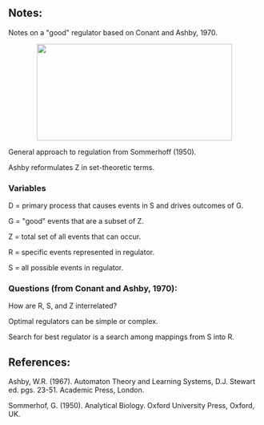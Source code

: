 ## Notes:

Notes on a "good" regulator based on Conant and Ashby, 1970.

<p align="center">
  <img width="390" height="193" src="https://user-images.githubusercontent.com/38323286/64668564-ad6c2380-d423-11e9-920e-81ee78e1c492.png">
</p>

General approach to regulation from Sommerhoff (1950).

Ashby reformulates Z in set-theoretic terms.

### Variables
D = primary process that causes events in S and drives outcomes of G.

G = "good" events that are a subset of Z.

Z = total set of all events that can occur.

R = specific events represented in regulator.  

S = all possible events in regulator.  

### Questions (from Conant and Ashby, 1970):
How are R, S, and Z interrelated?  

Optimal regulators can be simple or complex.  

Search for best regulator is a search among mappings from S into R.  

## References:
Ashby, W.R. (1967). Automaton Theory and Learning Systems, D.J. Stewart ed. pgs. 23-51. Academic Press, London.  

Sommerhof, G. (1950). Analytical Biology. Oxford University Press, Oxford, UK.   
